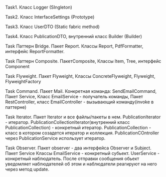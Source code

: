 Task1. Класс Logger (SIngleton) 

Task2. Класс InterfaceSettings (Prototype) 

Task3. Класс UserDTO (Static fabric method)

Task4. Класс PublicationDTO, внутренний класс Builder (Builder)

Task Паттерн Bridge. Пакет Report. Классы Report, PdfFormatter, интерфейс ReportFormatter.

Task Паттерн Composite. ПакетComposite, Классы Item, Tree, интерфейс Component

Task Flyweight. Пакет Flyweight, Классы ConcreteFlyweight, Flyweight, FlyweightFactory

Task Command. Пакет Mail. Конкретная команда: SendEmailCommand, Пакет Service, Класс EmailService - получатель команды, Пакет RestController, класс EmailController - вызывающий команду(invoke в паттерне)

Task Iterator. Пакет Iterator и все файлы/пакеты в нем. PublicationIterator - итератор. PublicationCollectionIterator(внутренний класс PublicationCollection) - конкретный итератор. PublicationCollection - класс в котором созадется итератор и коллекция. PublicationCOntroller через PublicationService использует итератор.

Task Observer. Пакет observer - два интерфейса Observer и Subject. Пакет Service Классы EmailService - конкретный субьект. UserService - конкретный наблюдатель. После отправки сообщения обьект уведомляет наблюдателей об этом и наблюдатели реагируют на него через метод update.